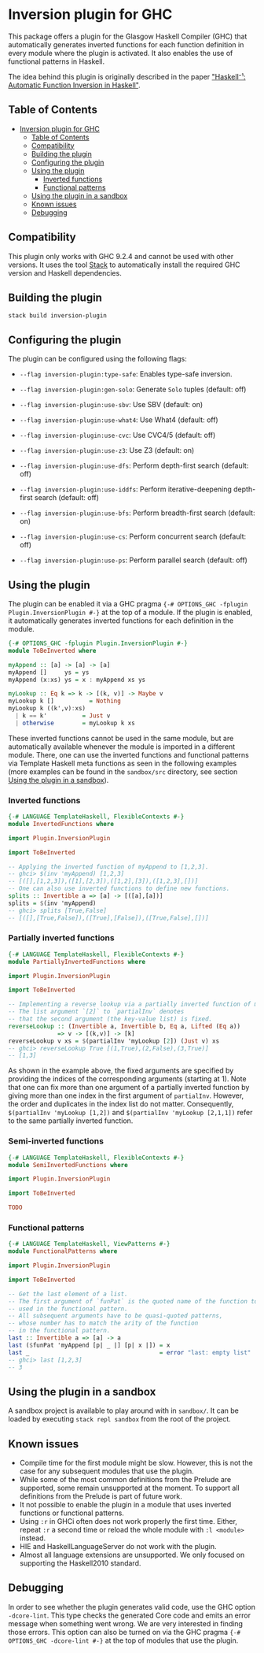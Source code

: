 # Inversion plugin for GHC

This package offers a plugin for the Glasgow Haskell Compiler (GHC) that automatically generates inverted functions for each function definition in every module where the plugin is activated.
It also enables the use of functional patterns in Haskell.

The idea behind this plugin is originally described in the paper ["Haskell⁻¹: Automatic Function Inversion in Haskell"](https://doi.org/10.1145/3471874.3472982).

## Table of Contents

- [Inversion plugin for GHC](#inversion-plugin-for-ghc)
  - [Table of Contents](#table-of-contents)
  - [Compatibility](#compatibility)
  - [Building the plugin](#building-the-plugin)
  - [Configuring the plugin](#configuring-the-plugin)
  - [Using the plugin](#using-the-plugin)
    - [Inverted functions](#inverted-functions)
    - [Functional patterns](#functional-patterns)
  - [Using the plugin in a sandbox](#using-the-plugin-in-a-sandbox)
  - [Known issues](#known-issues)
  - [Debugging](#debugging)

## Compatibility

This plugin only works with GHC 9.2.4 and cannot be used with other versions.
It uses the tool [Stack](https://www.haskellstack.org) to automatically install the required GHC version and Haskell dependencies.

## Building the plugin

```
stack build inversion-plugin
```

## Configuring the plugin

The plugin can be configured using the following flags:

  - `--flag inversion-plugin:type-safe`: Enables type-safe inversion.

  - `--flag inversion-plugin:gen-solo`: Generate `Solo` tuples (default: off)
  - `--flag inversion-plugin:use-sbv`: Use SBV (default: on)
  - `--flag inversion-plugin:use-what4`: Use What4 (default: off)
  - `--flag inversion-plugin:use-cvc`: Use CVC4/5 (default: off)
  - `--flag inversion-plugin:use-z3`: Use Z3 (default: on)
  - `--flag inversion-plugin:use-dfs`: Perform depth-first search (default: off)
  - `--flag inversion-plugin:use-iddfs`: Perform iterative-deepening depth-first search (default: off)
  - `--flag inversion-plugin:use-bfs`: Perform breadth-first search (default: on)
  - `--flag inversion-plugin:use-cs`: Perform concurrent search (default: off)
  - `--flag inversion-plugin:use-ps`: Perform parallel search (default: off)

## Using the plugin

The plugin can be enabled it via a GHC pragma `{-# OPTIONS_GHC -fplugin Plugin.InversionPlugin #-}` at the top of a module.
If the plugin is enabled, it automatically generates inverted functions for each definition in the module.

```haskell
{-# OPTIONS_GHC -fplugin Plugin.InversionPlugin #-}
module ToBeInverted where

myAppend :: [a] -> [a] -> [a]
myAppend []     ys = ys
myAppend (x:xs) ys = x : myAppend xs ys

myLookup :: Eq k => k -> [(k, v)] -> Maybe v
myLookup k []          = Nothing
myLookup k ((k',v):xs)
  | k == k'          = Just v
  | otherwise        = myLookup k xs
```

These inverted functions cannot be used in the same module, but are automatically available whenever the module is imported in a different module.
There, one can use the inverted functions and functional patterns via Template Haskell meta functions as seen in the following examples (more examples can be found in the `sandbox/src` directory, see section [Using the plugin in a sandbox](#using-the-plugin-in-a-sandbox)).

### Inverted functions

```haskell
{-# LANGUAGE TemplateHaskell, FlexibleContexts #-}
module InvertedFunctions where

import Plugin.InversionPlugin

import ToBeInverted

-- Applying the inverted function of myAppend to [1,2,3].
-- ghci> $(inv 'myAppend) [1,2,3]
-- [([],[1,2,3]),([1],[2,3]),([1,2],[3]),([1,2,3],[])]
-- One can also use inverted functions to define new functions.
splits :: Invertible a => [a] -> [([a],[a])]
splits = $(inv 'myAppend)
-- ghci> splits [True,False]
-- [([],[True,False]),([True],[False]),([True,False],[])]
```

### Partially inverted functions

```haskell
{-# LANGUAGE TemplateHaskell, FlexibleContexts #-}
module PartiallyInvertedFunctions where

import Plugin.InversionPlugin

import ToBeInverted

-- Implementing a reverse lookup via a partially inverted function of myLookup.
-- The list argument `[2]` to `partialInv` denotes
-- that the second argument (the key-value list) is fixed.
reverseLookup :: (Invertible a, Invertible b, Eq a, Lifted (Eq a))
              => v -> [(k,v)] -> [k]
reverseLookup v xs = $(partialInv 'myLookup [2]) (Just v) xs
-- ghci> reverseLookup True [(1,True),(2,False),(3,True)]
-- [1,3]
```

As shown in the example above, the fixed arguments are specified by providing the indices of the corresponding arguments (starting at 1).
Note that one can fix more than one argument of a partially inverted function by giving more than one index in the first argument of `partialInv`.
However, the order and duplicates in the index list do not matter.
Consequently, `$(partialInv 'myLookup [1,2])` and `$(partialInv 'myLookup [2,1,1])` refer to the same partially inverted function.

### Semi-inverted functions

```haskell
{-# LANGUAGE TemplateHaskell, FlexibleContexts #-}
module SemiInvertedFunctions where

import Plugin.InversionPlugin

import ToBeInverted

TODO
```

### Functional patterns

```haskell
{-# LANGUAGE TemplateHaskell, ViewPatterns #-}
module FunctionalPatterns where

import Plugin.InversionPlugin

import ToBeInverted

-- Get the last element of a list.
-- The first argument of `funPat` is the quoted name of the function to be
-- used in the functional pattern.
-- All subsequent arguments have to be quasi-quoted patterns,
-- whose number has to match the arity of the function
-- in the functional pattern.
last :: Invertible a => [a] -> a
last ($funPat 'myAppend [p| _ |] [p| x |]) = x
last _                                     = error "last: empty list"
-- ghci> last [1,2,3]
-- 3
```

## Using the plugin in a sandbox

A sandbox project is available to play around with in `sandbox/`.
It can be loaded by executing `stack repl sandbox` from the root of the project.

## Known issues

* Compile time for the first module might be slow.
However, this is not the case for any subsequent modules that use the plugin.
* While some of the most common definitions from the Prelude are supported, some remain unsupported at the moment.
To support all definitions from the Prelude is part of future work.
* It not possible to enable the plugin in a module that uses inverted functions or functional patterns.
* Using `:r` in GHCi often does not work properly the first time.
Either, repeat `:r` a second time or reload the whole module with `:l <module>` instead.
* HIE and HaskellLanguageServer do not work with the plugin.
* Almost all language extensions are unsupported.
We only focused on supporting the Haskell2010 standard.

## Debugging

In order to see whether the plugin generates valid code, use the GHC option `-dcore-lint`.
This type checks the generated Core code and emits an error message when something went wrong.
We are very interested in finding those errors.
This option can also be turned on via the GHC pragma `{-# OPTIONS_GHC -dcore-lint #-}` at the top of modules that use the plugin.
